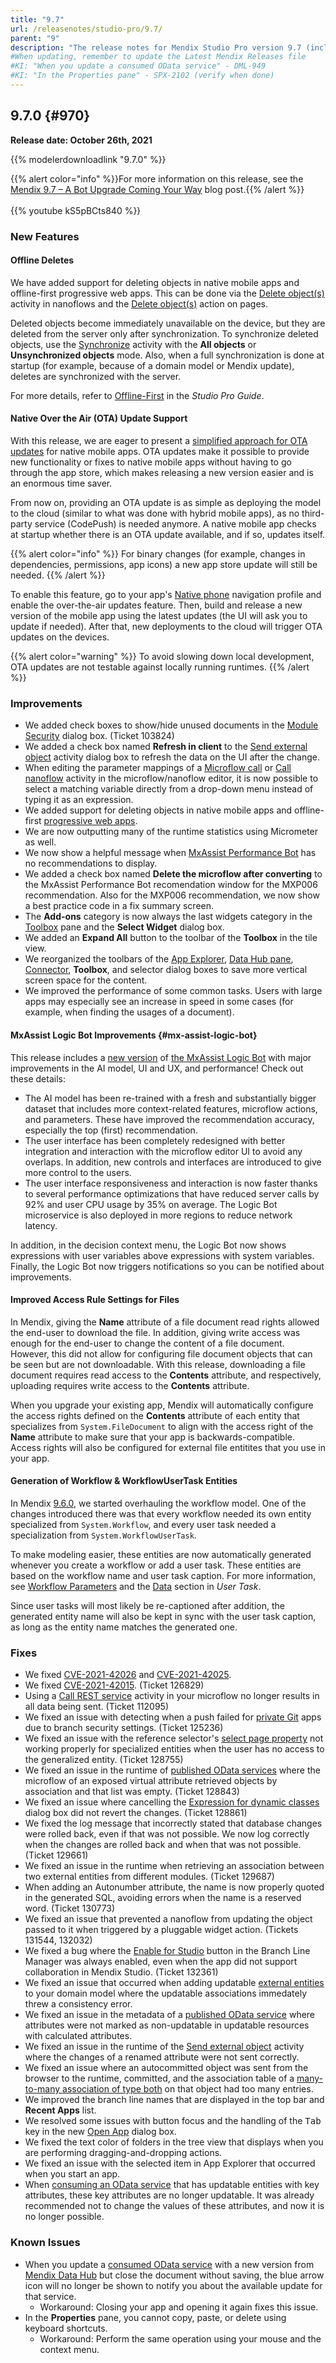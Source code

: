 ```yaml
---
title: "9.7"
url: /releasenotes/studio-pro/9.7/
parent: "9"
description: "The release notes for Mendix Studio Pro version 9.7 (including all patches) with details on new features, bug fixes, and known issues."
#When updating, remember to update the Latest Mendix Releases file
#KI: "When you update a consumed OData service" - DML-949
#KI: "In the Properties pane" - SPX-2102 (verify when done)
---
```


## 9.7.0 {#970}

**Release date: October 26th, 2021**

{{% modelerdownloadlink "9.7.0" %}}

{{% alert color="info" %}}For more information on this release, see the [Mendix 9.7 – A Bot Upgrade Coming Your Way](https://www.mendix.com/blog/mendix-9-7-a-bot-upgrade-coming-your-way/) blog post.{{% /alert %}}<br />
<br />
{{% youtube kS5pBCts840 %}}

### New Features

#### Offline Deletes

We have added support for deleting objects in native mobile apps and offline-first progressive web apps. This can be done via the [Delete object(s)](/refguide/deleting-objects/#delete-in-nano) activity in nanoflows and the [Delete object(s)](/refguide/deleting-objects/#action) action on pages.

Deleted objects become immediately unavailable on the device, but they are deleted from the server only after synchronization. To synchronize deleted objects, use the [Synchronize](/refguide/synchronize/) activity with the **All objects** or **Unsynchronized objects** mode. Also, when a full synchronization is done at startup (for example, because of a domain model or Mendix update), deletes are synchronized with the server.

For more details, refer to [Offline-First](/refguide/offline-first/) in the *Studio Pro Guide*.

#### Native Over the Air (OTA) Update Support

With this release, we are eager to present a [simplified approach for OTA updates](/howto/mobile/how-to-ota/) for native mobile apps. OTA updates make it possible to provide new functionality or fixes to native mobile apps without having to go through the app store, which makes releasing a new version easier and is an enormous time saver.

From now on, providing an OTA update is as simple as deploying the model to the cloud (similar to what was done with hybrid mobile apps), as no third-party service (CodePush) is needed anymore. A native mobile app checks at startup whether there is an OTA update available, and if so, updates itself. 

{{% alert color="info" %}}
For binary changes (for example, changes in dependencies, permissions, app icons) a new app store update will still be needed.
{{% /alert %}}

To enable this feature, go to your app's [Native phone](/refguide/navigation/#native-phone) navigation profile and enable the over-the-air updates feature. Then, build and release a new version of the mobile app using the latest updates (the UI will ask you to update if needed). After that, new deployments to the cloud will trigger OTA updates on the devices.

{{% alert color="warning" %}}
To avoid slowing down local development, OTA updates are not testable against locally running runtimes.
{{% /alert %}}

### Improvements

* We added check boxes to show/hide unused documents in the [Module Security](/refguide/module-security/) dialog box. (Ticket 103824)
* We added a check box named **Refresh in client** to the [Send external object](/refguide/send-external-object/) activity dialog box to refresh the data on the UI after the change.
* When editing the parameter mappings of a [Microflow call](/refguide/microflow-call/) or [Call nanoflow](/refguide/nanoflow-call/) activity in the microflow/nanoflow editor, it is now possible to select a matching variable directly from a drop-down menu instead of typing it as an expression.
* We added support for deleting objects in native mobile apps and offline-first [progressive web apps](/refguide/progressive-web-app/).
* We are now outputting many of the runtime statistics using Micrometer as well.
* We now show a helpful message when [MxAssist Performance Bot](/refguide/mx-assist-performance-bot/) has no recommendations to display.
* We added a check box named **Delete the microflow after converting** to the MxAssist Performance Bot recomendation window for the MXP006 recommendation. Also for the MXP006 recommendation, we now show a best practice code in a fix summary screen.
* The **Add-ons** category is now always the last widgets category in the [Toolbox](/refguide/view-menu/#toolbox) pane and the **Select Widget** dialog box.
* We added an **Expand All** button to the toolbar of the **Toolbox** in the tile view.
* We reorganized the toolbars of the [App Explorer](/refguide/project-explorer/), [Data Hub pane](/refguide/data-hub-pane/), [Connector](/refguide/view-menu/#connector), **Toolbox**, and selector dialog boxes to save more vertical screen space for the content.
* We improved the performance of some common tasks. Users with large apps may especially see an increase in speed in some cases (for example, when finding the usages of a document).

#### MxAssist Logic Bot Improvements {#mx-assist-logic-bot}

This release includes a [new version](https://www.mendix.com/blog/mendix-mxassist-logic-bot-upgrade/) of [the MxAssist Logic Bot](/refguide/mx-assist-logic-bot/) with major improvements in the AI model, UI and UX, and performance! Check out these details:

* The AI model has been re-trained with a fresh and substantially bigger dataset that includes more context-related features, microflow actions, and parameters. These have improved the recommendation accuracy, especially the top (first) recommendation.
* The user interface has been completely redesigned with better integration and interaction with the microflow editor UI to avoid any overlaps. In addition, new controls and interfaces are introduced to give more control to the users. 
* The user interface responsiveness and interaction is now faster thanks to several performance optimizations that have reduced server calls by 92% and user CPU usage by 35% on average. The Logic Bot microservice is also deployed in more regions to reduce network latency.

In addition, in the decision context menu, the Logic Bot now shows expressions with user variables above expressions with system variables. Finally, the Logic Bot now triggers notifications so you can be notified about improvements.

#### Improved Access Rule Settings for Files

In Mendix, giving the **Name** attribute of a file document read rights allowed the end-user to download the file. In addition, giving write access was enough for the end-user to change the content of a file document. However, this did not allow for configuring file document objects that can be seen but are not downloadable. With this release, downloading a file document requires read access to the **Contents** attribute, and respectively, uploading requires write access to the **Contents** attribute.

When you upgrade your existing app, Mendix will automatically configure the access rights defined on the **Contents** attribute of each entity that specializes from `System.FileDocument` to align with the access right of the **Name** attribute to make sure that your app is backwards-compatible. Access rights will also be configured for external file entitites that you use in your app.

#### Generation of Workflow & WorkflowUserTask Entities

In Mendix [9.6.0](/releasenotes/studio-pro/9.6/#960), we started overhauling the workflow model. One of the changes introduced there was that every workflow needed its own entity specialized from `System.Workflow`, and every user task needed a specialization from `System.WorkflowUserTask`. 

To make modeling easier, these entities are now automatically generated whenever you create a workflow or add a user task. These entities are based on the workflow name and user task caption. For more information, see [Workflow Parameters](/refguide/workflow-parameters/) and the [Data](/refguide/user-task/#data) section in *User Task*.

Since user tasks will most likely be re-captioned after addition, the generated entity name will also be kept in sync with the user task caption, as long as the entity name matches the generated one.

### Fixes

* We fixed [CVE-2021-42026](/releasenotes/security-advisories/#42026) and [CVE-2021-42025](/releasenotes/security-advisories/#42025).
* We fixed [CVE-2021-42015](/releasenotes/security-advisories/#42015). (Ticket 126829)
* Using a [Call REST service](/refguide/call-rest-action/) activity in your microflow no longer results in all data being sent. (Ticket 112095)
* We fixed an issue with detecting when a push failed for [private Git](/refguide/branch-line-manager-dialog/#byo-server-app) apps due to branch security settings. (Ticket 125236)
* We fixed an issue with the reference selector's [select page property](/refguide/reference-selector/#select-page) not working properly for specialized entities when the user has no access to the generalized entity. (Ticket 128755)
* We fixed an issue in the runtime of [published OData services](/refguide/published-odata-services/) where the microflow of an exposed virtual attribute retrieved objects by association and that list was empty. (Ticket 128843)
* We fixed an issue where cancelling the [Expression for dynamic classes](/refguide/common-widget-properties/#dynamicclasses) dialog box did not revert the changes. (Ticket 128861)
* We fixed the log message that incorrectly stated that database changes were rolled back, even if that was not possible. We now log correctly when the changes are rolled back and when that was not possible.  (Ticket 129661)
* We fixed an issue in the runtime when retrieving an association between two external entities from different modules. (Ticket 129687)
* When adding an Autonumber attribute, the name is now properly quoted in the generated SQL, avoiding errors when the name is a reserved word. (Ticket 130773)
* We fixed an issue that prevented a nanoflow from updating the object passed to it when triggered by a pluggable widget action. (Tickets 131544, 132032)
* We fixed a bug where the [Enable for Studio](/refguide/collaborative-development/#managing-studio) button in the Branch Line Manager was always enabled, even when the app did not support collaboration in Mendix Studio. (Ticket 132361)
* We fixed an issue that occurred when adding updatable [external entities](/refguide/external-entities/) to your domain model where the updatable associations immedately threw a consistency error.
* We fixed an issue in the metadata of a [published OData service](/refguide/published-odata-services/) where attributes were not marked as non-updatable in updatable resources with calculated attributes.
* We fixed an issue in the runtime of the [Send external object](/refguide/send-external-object/) activity where the changes of a renamed attribute were not sent correctly. 
* We fixed an issue where an autocommitted object was sent from the browser to the runtime, committed, and the association table of a [many-to-many association of type both](/refguide/associations/#many-to-many-both) on that object had too many entries.
* We improved the branch line names that are displayed in the top bar and **Recent Apps** list.
* We resolved some issues with button focus and the handling of the <kbd>Tab</kbd> key in the new [Open App](/refguide/open-app-dialog/) dialog box.
* We fixed the text color of folders in the tree view that displays when you are performing dragging-and-dropping actions.
* We fixed an issue with the selected item in App Explorer that occurred when you start an app.
* When [consuming an OData service](/refguide/consumed-odata-services/) that has updatable entities with key attributes, these key attributes are no longer updatable. It was already recommended not to change the values of these attributes, and now it is no longer possible.

### Known Issues

* When you update a [consumed OData service](/refguide/consumed-odata-service/) with a new version from [Mendix Data Hub](/data-hub/) but close the document without saving, the blue arrow icon will no longer be shown to notify you about the available update for that service.
	* Workaround: Closing your app and opening it again fixes this issue.
* In the **Properties** pane, you cannot copy, paste, or delete using keyboard shortcuts.
	* Workaround: Perform the same operation using your mouse and the context menu.
